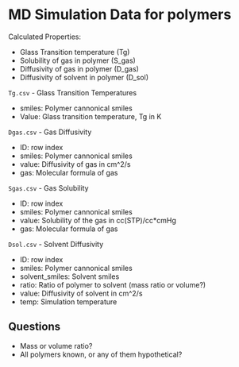 # MD Simulation Data for polymers

Calculated Properties:
- Glass Transition temperature (Tg)
- Solubility of gas in polymer (S_gas)
- Diffusivity of gas in polymer (D_gas)
- Diffusivity of solvent in polymer (D_sol)

`Tg.csv` - Glass Transition Temperatures
- smiles: Polymer cannonical smiles
- Value: Glass transition temperature, Tg in K

`Dgas.csv` - Gas Diffusivity
- ID: row index
- smiles: Polymer cannonical smiles
- value: Diffusivity of gas in cm^2/s
- gas: Molecular formula of gas

`Sgas.csv` - Gas Solubility
- ID: row index
- smiles: Polymer cannonical smiles
- value: Solubility of the gas in cc(STP)/cc*cmHg
- gas: Molecular formula of gas

`Dsol.csv` - Solvent Diffusivity
- ID: row index
- smiles: Polymer cannonical smiles
- solvent_smiles: Solvent smiles
- ratio: Ratio of polymer to solvent (mass ratio or volume?)
- value: Diffusivity of solvent in cm^2/s
- temp: Simulation temperature

## Questions
- Mass or volume ratio?
- All polymers known, or any of them hypothetical?
